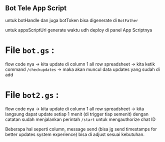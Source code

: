 ## Bot Tele App Script

untuk botHandle dan juga botToken bisa digenerate di <code>BotFather</code>

untuk appsScriptUrl generate waktu udh deploy di panel App Scriptnya

# File <code>bot.gs</code> :

flow code nya -> kita update di column 1 all row spreadsheet -> kita ketik command <code>/checkupdates</code> -> maka akan muncul data updates yang sudah di add

# File <code>bot2.gs</code> :

flow code nya -> kita update di column 1 all row spreadsheet -> kita langsung dapat update setiap 1 menit (di trigger tiap semenit) dengan catatan sudah menjalankan perintah <code>/start</code> untuk mengauthorize chat ID

Beberapa hal seperti column, message send (bisa jg send timestamps for better updates system experience) bisa di adjust sesuai kebutuhan.
